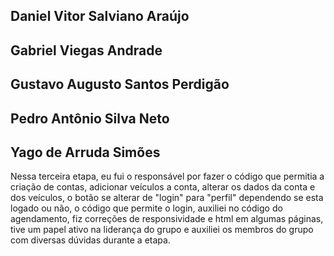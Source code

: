 ## Daniel Vitor Salviano Araújo

## Gabriel Viegas Andrade

## Gustavo Augusto Santos Perdigão

## Pedro Antônio Silva Neto

## Yago de Arruda Simões
Nessa terceira etapa, eu fui o responsável por fazer o código que permitia a criação de contas, adicionar veículos a conta, alterar os dados da conta e dos veículos, o botão se alterar de "login" para "perfil" dependendo se esta logado ou não, o código que permite o login, auxiliei no código do agendamento, fiz correções de responsividade e html em algumas páginas, tive um papel ativo na liderança do grupo e auxiliei os membros do grupo com diversas dúvidas durante a etapa. 

